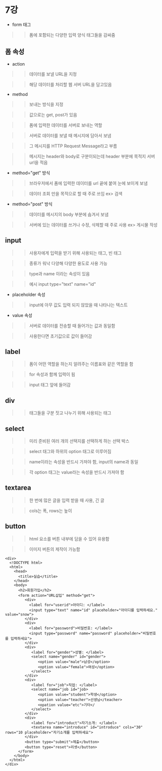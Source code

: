 # 7강

* form 태그

>> 폼에 포함되는 다양한 입력 양식 태그들을 감싸줌

## 폼 속성

* action

>> 데이터를 보낼 URL을 지정

>> 해당 데이터를 처리할 웹 서버 URL을 담고있음

* method

>> 보내는 방식을 지정

>> 값으로는 get, post가 있음

>> 폼에 입력한 데이터를 서버로 보내는 역할

>> 서버로 데이터를 보낼 때 메시지에 담아서 보냄

>> 그 메시지를 HTTP Request Message라고 부름

>> 메시지는 header와 body로 구분이되는데 header 부분에 목적지 서버 url을 적음

* method="get" 방식

>> 브라우저에서 폼에 입력한 데이터를 url 끝에 붙여 눈에 보이게 보냄

>> 데이터 조회 만을 목적으로 할 때 주로 쓰임 ex> 검색

* method="post" 방식

>> 데이터를 메시지의 body 부분에 숨겨서 보냄

>> 서버에 있는 데이터를 쓰거나 수정, 삭제할 때 주로 사용 ex> 게시물 작성

## input

>> 사용자에게 입력을 받기 위해 사용되는 태그, 빈 태그

>> 종류가 워낙 다양해 다양한 용도로 사용 가능

>> type과 name 이라는 속성이 있음

>> 예시 input type="text" name="id"

* placeholder 속성

>> input에 아무 값도 입력 되지 않았을 때 나타나는 텍스트

* value 속성

>> 서버로 데이터를 전송할 때 들어가는 값과 동일함

>> 사용한다면 초기값으로 값이 들어감

## label

>> 폼이 어떤 역할을 하는지 알려주는 이름표와 같은 역할을 함

>> for 속성과 함께 입력이 됨

>> input 태그 앞에 들어감

## div 

>> 태그들을 구분 짓고 나누기 위해 사용되는 태그

## select

>> 미리 준비된 여러 개의 선택지를 선택하게 하는 선택 박스

>> select 태그와 하위의 option 태그로 이루어짐

>> name이라는 속성을 반드시 가져야 함, input의 name과 동일

>> 각 option 태그는 value라는 속성을 반드시 가져야 함

## textarea

>> 한 번에 많은 글을 입력 받을 때 사용, 긴 글

>> cols는 폭, rows는 높이

## button

>> html 요소를 버튼 내부에 담을 수 있어 유용함

>> 이미지 버튼의 제작이 가능함

~~~
<div>
  <!DOCTYPE html>
  <html>
    <head>
      <title>실습</title>
    </head>
    <body>
      <h2>회원가입</h2>
      <form action="URL삽입" method="get">
         <div>
           <label for="userid">아이디: </label>
           <input type="text" name="id" placeholder="아이디를 입력하세요." value="snow">    
         </div>
         <div>
           <label for="password">비밀번호: </label>
           <input type="password" name="password" placeholder="비밀번호를 입력하세요"> 
         </div>
         <div>
            <label for="gender">성별: </label>
            <select name="gender" id="gender">
               <option value="male">남성</option>
               <option value="female">여성</option>
            </select>
         </div>
         <div>
            <label for="job">직업: </label>
            <select name="job id="job>
               <option value="student">학생</option>
               <option value="teacher">선생님</teacher>
               <opation value="etc">기타</
            </select>
         </div>
         <div>
            <label for="introduct">자기소개: </label>
            <textarea name="introduce" id="introduce" cols="30" rows="10 placeholder="자기소개를 입력하세요">
         </div>
         <button type="submit">제출</button>
         <button type="reset">리셋</button>
      </form>
    </body>
  </html>
</div>
~~~


